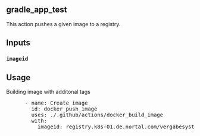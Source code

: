 ## gradle_app_test

This action pushes a given image to a registry.

## Inputs

### `imageid`

## Usage

Building image with additonal tags

<pre>
      - name: Create image
        id: docker_push_image
        uses: ./.github/actions/docker_build_image
        with:
          imageid: registry.k8s-01.de.nortal.com/vergabesystem-hub-schema:1.1.0-4711
</pre>